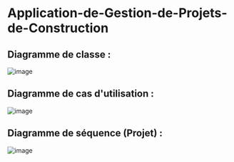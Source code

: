 # Application-de-Gestion-de-Projets-de-Construction

## Diagramme de classe :
![image](https://github.com/user-attachments/assets/6da21359-11fa-4bf6-ab3c-e46dffd25789)

## Diagramme de cas d'utilisation :
![image](https://github.com/user-attachments/assets/7bfecc71-7b1a-4301-bb56-f6fee468c8c9)

## Diagramme de séquence (Projet) :
![image](https://github.com/user-attachments/assets/b43e1f85-156d-4105-bde3-22833d27c1e5)

